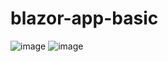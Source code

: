 # blazor-app-basic
![image](https://github.com/user-attachments/assets/7f87a405-b2ca-48e7-a2aa-c1253a922e2f)
![image](https://github.com/user-attachments/assets/17ec32d2-88ff-41a3-9599-a0bd8347b4aa)

